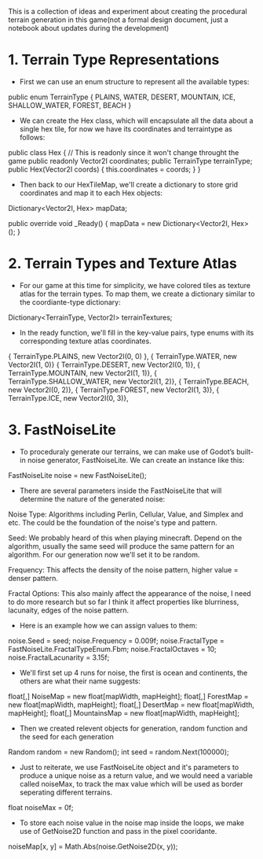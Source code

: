 This is a collection of ideas and experiment about creating the procedural terrain generation in this game(not a formal design document, just a notebook about updates during the development)

# 1. Terrain Type Representations
- First we can use an enum structure to represent all the available types:

public enum TerrainType { PLAINS, WATER, DESERT, MOUNTAIN, ICE, SHALLOW_WATER, FOREST, BEACH }

- We can create the Hex class, which will encapsulate all the data about a single hex tile, for now we have its coordinates and terraintype as follows:

public class Hex
{
    // This is readonly since it won't change throught the game 
    public readonly Vector2I coordinates; 
    public TerrainType terrainType;
    public Hex(Vector2I coords)
    {
        this.coordinates = coords;
    }
}

- Then back to our HexTileMap, we'll create a dictionary to store grid coordinates and map it to each Hex objects:

Dictionary<Vector2I, Hex> mapData;

public override void _Ready()
{
    mapData = new Dictionary<Vector2I, Hex>();
}

# 2. Terrain Types and Texture Atlas
- For our game at this time for simplicity, we have colored tiles as texture atlas for the terrain types. To map them, we create a dictionary similar to the coordiante-type dictionary:

Dictionary<TerrainType, Vector2I> terrainTextures;

- In the ready function, we'll fill in the key-value pairs, type enums with its corresponding texture atlas coordinates.

{ TerrainType.PLAINS, new Vector2I(0, 0) },
{ TerrainType.WATER, new Vector2I(1, 0)}
{ TerrainType.DESERT, new Vector2I(0, 1)},
{ TerrainType.MOUNTAIN, new Vector2I(1, 1)},
{ TerrainType.SHALLOW_WATER, new Vector2I(1, 2)},
{ TerrainType.BEACH, new Vector2I(0, 2)},
{ TerrainType.FOREST, new Vector2I(1, 3)},
{ TerrainType.ICE, new Vector2I(0, 3)},

# 3. FastNoiseLite
- To proceduraly generate our terrains, we can make use of Godot’s built-in noise generator, FastNoiseLite. We can create an instance like this:

FastNoiseLite noise = new FastNoiseLite();

- There are several parameters inside the FastNoiseLite that will determine the nature of the generated noise:

Noise Type: Algorithms including Perlin, Cellular, Value, and Simplex and etc. The could be the foundation of the noise's type and pattern.

Seed: We probably heard of this when playing minecraft. Depend on the algorithm, usually the same seed will produce the same pattern for an algorithm. For our generation now we'll set it to be random.

Frequency: This affects the density of the noise pattern, higher value = denser pattern.

Fractal Options: This also mainly affect the appearance of the noise, I need to do more research but so far I think it affect properties like blurriness, lacunaity, edges of the noise pattern.

- Here is an example how we can assign values to them:

noise.Seed = seed; 
noise.Frequency = 0.009f; 
noise.FractalType = FastNoiseLite.FractalTypeEnum.Fbm; 
noise.FractalOctaves = 10; 
noise.FractalLacunarity = 3.15f; 

- We'll first set up 4 runs for noise, the first is ocean and continents, the others are what their name suggests:

float[,] NoiseMap = new float[mapWidth, mapHeight];
float[,] ForestMap = new float[mapWidth, mapHeight];
float[,] DesertMap = new float[mapWidth, mapHeight];
float[,] MountainsMap = new float[mapWidth, mapHeight];

- Then we created relevent objects for generation, random function and the seed for each generation

Random random = new Random();
int seed = random.Next(100000);

- Just to reiterate, we use FastNoiseLite object and it's parameters to produce a unique noise as a return value, and we would need a variable called noiseMax, to track the max value which will be used as border seperating different terrains.

float noiseMax = 0f;

- To store each noise value in the noise map inside the loops, we make use of GetNoise2D function and pass in the pixel cooridante.

noiseMap[x, y] = Math.Abs(noise.GetNoise2D(x, y));
